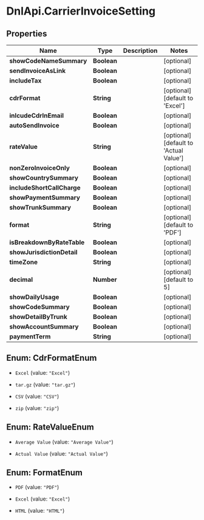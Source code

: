 # DnlApi.CarrierInvoiceSetting

## Properties
Name | Type | Description | Notes
------------ | ------------- | ------------- | -------------
**showCodeNameSummary** | **Boolean** |  | [optional] 
**sendInvoiceAsLink** | **Boolean** |  | [optional] 
**includeTax** | **Boolean** |  | [optional] 
**cdrFormat** | **String** |  | [optional] [default to &#39;Excel&#39;]
**inlcudeCdrInEmail** | **Boolean** |  | [optional] 
**autoSendInvoice** | **Boolean** |  | [optional] 
**rateValue** | **String** |  | [optional] [default to &#39;Actual Value&#39;]
**nonZeroInvoiceOnly** | **Boolean** |  | [optional] 
**showCountrySummary** | **Boolean** |  | [optional] 
**includeShortCallCharge** | **Boolean** |  | [optional] 
**showPaymentSummary** | **Boolean** |  | [optional] 
**showTrunkSummary** | **Boolean** |  | [optional] 
**format** | **String** |  | [optional] [default to &#39;PDF&#39;]
**isBreakdownByRateTable** | **Boolean** |  | [optional] 
**showJurisdictionDetail** | **Boolean** |  | [optional] 
**timeZone** | **String** |  | [optional] 
**decimal** | **Number** |  | [optional] [default to 5]
**showDailyUsage** | **Boolean** |  | [optional] 
**showCodeSummary** | **Boolean** |  | [optional] 
**showDetailByTrunk** | **Boolean** |  | [optional] 
**showAccountSummary** | **Boolean** |  | [optional] 
**paymentTerm** | **String** |  | [optional] 


<a name="CdrFormatEnum"></a>
## Enum: CdrFormatEnum


* `Excel` (value: `"Excel"`)

* `tar.gz` (value: `"tar.gz"`)

* `CSV` (value: `"CSV"`)

* `zip` (value: `"zip"`)




<a name="RateValueEnum"></a>
## Enum: RateValueEnum


* `Average Value` (value: `"Average Value"`)

* `Actual Value` (value: `"Actual Value"`)




<a name="FormatEnum"></a>
## Enum: FormatEnum


* `PDF` (value: `"PDF"`)

* `Excel` (value: `"Excel"`)

* `HTML` (value: `"HTML"`)





